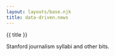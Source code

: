 ```yaml
---
layout: layouts/base.njk
title: data-driven.news
---
```


<div id="logo">{{ title }}</div>

<p>Stanford journalism syllabi and other bits.</p>
